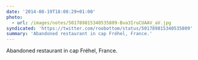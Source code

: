 ```yaml
---
date: '2014-08-19T18:08:29+01:00'
photo:
  - url: /images/notes/501789815340535809-Bva3IruCUAAV_aV.jpg
syndicated: 'https://twitter.com/roobottom/status/501789815340535809'
summary: 'Abandoned restaurant in cap Fréhel, France.'
---
```

Abandoned restaurant in cap Fréhel, France. 

